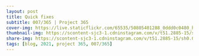 ```yaml
---
layout: post
title: Quick fixes
subtitle: 007/365 | Project 365
cover-img: https://live.staticflickr.com/65535/50805401288_0ddd0c0480_h.jpg
thumbnail-img: https://scontent-sjc3-1.cdninstagram.com/v/t51.2885-15/sh0.08/e35/s750x750/135517642_856325858534170_6812752293130124624_n.jpg?_nc_ht=scontent-sjc3-1.cdninstagram.com&_nc_cat=110&_nc_ohc=qq1S4ze4XAYAX94BlXn&tp=1&oh=b50e1d247d54ccd680042d0e5e3e67d2&oe=601D9A67
share-img: https://scontent-sjc3-1.cdninstagram.com/v/t51.2885-15/sh0.08/e35/s750x750/136090592_2358559710957355_4105272285523026193_n.jpg?_nc_ht=scontent-sjc3-1.cdninstagram.com&_nc_cat=107&_nc_ohc=5jBQHqeLVxIAX9yrj6o&tp=1&oh=4549a897305734bfd57e745de9597097&oe=601ED7FB
tags: [blog, 2021, project 365, 007/365]
---
```

